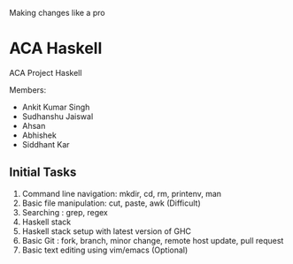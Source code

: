 Making changes like a pro

# ACA Haskell
ACA Project Haskell 

Members:

* Ankit Kumar Singh
* Sudhanshu Jaiswal
* Ahsan 
* Abhishek
* Siddhant Kar

## Initial Tasks
1. Command line navigation: mkdir, cd, rm, printenv, man
2. Basic file manipulation: cut, paste, awk (Difficult)
3. Searching : grep, regex
4. Haskell stack
5. Haskell stack setup with latest version of GHC
6. Basic Git : fork, branch, minor change, remote host update, pull request
7. Basic text editing using vim/emacs (Optional)

